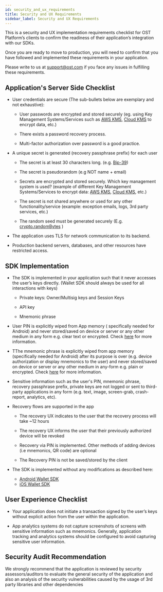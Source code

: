 ```yaml
---
id: security_and_ux_requirements
title: Security and UX Requirements
sidebar_label: Security and UX Requirements
---
```


This is a security and UX implementation requirements checklist for OST Platform’s clients to confirm the readiness of their application’s integration with our SDKs. 

Once you are ready to move to production, you will need to confirm that you have followed and implemented these requirements in your application.

Please write to us at support@ost.com if you face any issues in fulfilling these requirements.


## Application's Server Side Checklist
* User credentials are secure
(The sub-bullets below are exemplary and not exhaustive):
    
    * User passwords are encrypted and stored securely (eg. using Key Management Systems/Services such as [AWS KMS](https://aws.amazon.com/kms/), [Cloud KMS](https://cloud.google.com/kms/) to encrypt data, etc.)
    
    * There exists a password recovery process.
    
    * Multi-factor authorization over password is a good practice.

* A unique secret is generated (recovery passphrase prefix) for each user
    
    * The secret is at least 30 characters long. (e.g. [Bip-39](https://www.npmjs.com/package/bip39))
    
    * The secret is pseudorandom (e.g NOT name + email)
    
    * Secrets are encrypted and stored securely. Which key management system is used? (example of different Key Management Systems/Services to encrypt data: [AWS KMS](https://aws.amazon.com/kms/), [Cloud KMS](https://cloud.google.com/kms/), etc.)
    
    * The secret is not shared anywhere or used for any other functionality/service (example: exception emails, logs, 3rd party services, etc.)
    
    * The random seed must be generated securely (E.g. [crypto.randomBytes](https://nodejs.org/api/crypto.html#crypto_crypto_randombytes_size_callback) )

* The application uses TLS for network communication to its backend.

* Production backend servers, databases, and other resources have restricted access.

## SDK Implementation

* The SDK is implemented in your application such that it never accesses the user’s keys directly. (Wallet SDK should always be used for all interactions with keys) 

    * Private keys: Owner/Multisig keys and Session Keys 

    * API key

    *  Mnemonic phrase 

* User PIN is explicitly wiped from App memory ( specifically needed for Android) and never stored/saved on device or server or any other medium in any form e.g. clear text or encrypted. Check [here](https://github.com/OWASP/owasp-mstg/blob/master/Document/0x05d-Testing-Data-Storage.md#checking-memory-for-sensitive-data) for more information. 

* TThe mnemonic phrase is explicitly wiped from app memory (specifically needed for Android) after its purpose is over (e.g. device authorization or display mnemonics to the user) and never stored/saved on device or server or any other medium in any-form e.g. plain or encrypted. Check [here](https://github.com/OWASP/owasp-mstg/blob/master/Document/0x05d-Testing-Data-Storage.md#checking-memory-for-sensitive-data) for more information. 

* Sensitive information such as the user's PIN, mnemonic phrase, recovery passphrase prefix, private keys are not logged or sent to third-party applications in any form (e.g. text, image, screen-grab, crash-report, analytics, etc).

* Recovery flows are supported in the app 

    * The recovery UX indicates to the user that the recovery process will take ~12 hours

    * The recovery UX informs the user that their previously authorized device will be revoked 

    * Recovery via PIN is implemented. Other methods of adding devices (i.e mnemonics, QR code) are optional

    * The Recovery PIN is not be saved/stored by the client

* The SDK is implemented without any modifications as described here:
    * [Android Wallet SDK](https://dev.stagingost.com/platform/docs/sdk/wallet_sdk_setup/android/)
    * [iOS Wallet SDK](https://dev.stagingost.com/platform/docs/sdk/wallet_sdk_setup/iOS/)



## User Experience Checklist

* Your application does not initiate a transaction signed by the user’s keys without explicit action from the user within the application.

* App analytics systems do not capture screenshots of screens with sensitive information such as mnemonics. Generally, application tracking and analytics systems should be configured to avoid capturing sensitive user information.


## Security Audit Recommendation

We strongly recommend that the application is reviewed by security assessors/auditors to evaluate the general security of the application and also an analysis of the security vulnerabilities caused by the usage of 3rd party libraries and other dependencies
